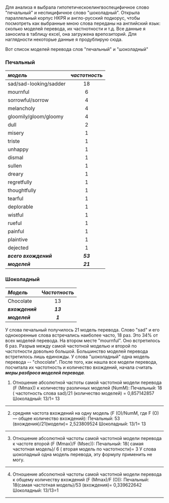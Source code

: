 Для анализа я выбрала гипотетическоелингвоспецифичное слово "печальный" и неспицифичное слово "шоколадный". Открыла параллельный корпус НКРЯ и англо-русский подкорус, чтобы посмотреть как выбранные мною слова переданы на английский язык: сколько моделей перевода, их частнотности и т.д. Все данные я заносила в таблицу excel, она загружена врепозиторий. Для наглядности некоторые данные я продублирую сюда.

Вот список моделей перевода слов "печальный" и "шоколадный"

### Печальный

| *_модель_* | *_частотность_* | 
|:------------- |:---------------:|
| sad/sad-looking/sadder | 18 | 
| mournful | 6 | 
| sorrowful/sorrow | 4| 
| melancholy | 4 |
| gloomily/gloom/gloomy | 4 | 
| dull | 2 | 
| misery | 1 | 
| triste | 1 | 
| unhappy | 1 | 
| dismal | 1 | 
| sullen | 1 | 
| dreary | 1 | 
| regretfully | 1 | 
| thoughtfully | 1 | 
| tearful | 1 | 
| deplorable | 1 | 
| wistful | 1 | 
| rueful | 1 | 
| painful | 1 | 
| plaintive | 1 | 
| dejected | 1 | 
| **_всего вхождений_** | **_53_** | 
| **_моделей_** |**_21_** | 

### Шоколадный

| *_Модель_*    | *_Частотность_*        | 
| :------------- |:------------------:| 
| Chocolate    | 13 | 
| **_вхождений_**    | **_13_** |   
| **_моделей_**      | **_1_**  |

У слова печальный получилось 21 модель перевода. Слово "sad" и его однокоренные слова встречались наиболее часто, 18 раз. Это 34% от всех моделей перевода. На втором месте "mournful". Оно встретилось 6 раз. Разрыв между самой частотной моделью и второй по частотности довольно большой. Большинство моделей перевода встретилось лишь единожды. У слова "шоколадный" одна модель перевода -- "chocolate". 
 После того, как нашла все модели перевода, посчитала их частотность и количество вхождений, начала считать **_меры разброса моделей перевода_**. 
1. Отношение абсолютной частоты самой частотной модели перевода (F (Mmax)) к количеству различных моделей (NumM):
Печальный: 18 ( частотность слова sad)/21 (количество моделей) = 0,857142857
Шоколадный: 13/1= 13
***
2. средняя частота вхождений на одну модель (F (O)/NumM, где F (O) —  общее количество вхождений):
Печальный: 53 (вхождения)/21(модели)= 2,523809524
Шоколадный: 13/1= 13
***
3. Отношение абсолютной частоты самой частотной модели перевода к частоте второй (F (Mmax)/F (Msec)):
Печальный: 18( самая частотная модель)/ 6 ( вторая модель по частотности)= 3
У слова шоколадный одна модель перевода, эту формулу применить не могу.
***
4. Отношение абсолютной частоты самой частотной модели перевода к общему количеству вхождений (F (Mmax)/F (O)):
Печальный: 18(самая частотная модель)/53 (вхождения)= 0,339622642
Шоколадный: 13/13=1
***
